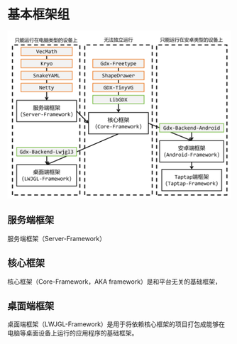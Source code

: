 # 基本框架组

![framework-illustration](../../doc/image/framework-illustration.png)

## 服务端框架

服务端框架（Server-Framework）

## 核心框架

核心框架（Core-Framework，AKA framework）是和平台无关的基础框架，

## 桌面端框架

桌面端框架（LWJGL-Framework）是用于将依赖核心框架的项目打包成能够在电脑等桌面设备上运行的应用程序的基础框架。
